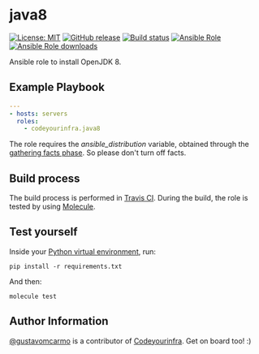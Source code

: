 # java8

[![License: MIT](https://img.shields.io/badge/License-MIT-yellow.svg)](https://opensource.org/licenses/MIT) [![GitHub release](https://img.shields.io/github/release/codeyourinfra/java8.svg)](https://github.com/codeyourinfra/java8/releases/latest) [![Build status](https://travis-ci.org/codeyourinfra/java8.svg?branch=master)](https://travis-ci.org/codeyourinfra/java8) [![Ansible Role](https://img.shields.io/ansible/role/29189.svg)](https://galaxy.ansible.com/codeyourinfra/java8) [![Ansible Role downloads](https://img.shields.io/ansible/role/d/29189.svg)](https://galaxy.ansible.com/codeyourinfra/java8)

Ansible role to install OpenJDK 8.

## Example Playbook

```yml
---
- hosts: servers
  roles:
    - codeyourinfra.java8
```

The role requires the *ansible_distribution* variable, obtained through the [gathering facts phase](https://docs.ansible.com/ansible/latest/user_guide/playbooks_variables.html#information-discovered-from-systems-facts). So please don't turn off facts.

## Build process

The build process is performed in [Travis CI](https://travis-ci.org/codeyourinfra/java8). During the build, the role is tested by using [Molecule](https://molecule.readthedocs.io).

## Test yourself

Inside your [Python virtual environment](https://docs.python.org/3/tutorial/venv.html), run:

`pip install -r requirements.txt`

And then:

`molecule test`

## Author Information

[@gustavomcarmo](https://github.com/gustavomcarmo) is a contributor of [Codeyourinfra](https://github.com/codeyourinfra). Get on board too! :)
